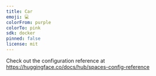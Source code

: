 ```yaml
---
title: Car
emoji: 💻
colorFrom: purple
colorTo: pink
sdk: docker
pinned: false
license: mit
---
```


Check out the configuration reference at https://huggingface.co/docs/hub/spaces-config-reference
